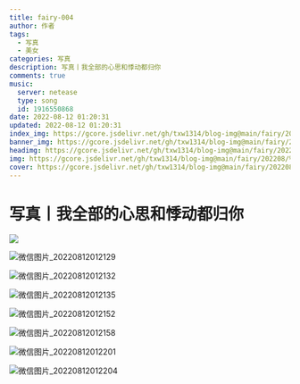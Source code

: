 ```yaml
---
title: fairy-004
author: 作者
tags:
  - 写真
  - 美女
categories: 写真
description: 写真丨我全部的心思和悸动都归你
comments: true
music:
  server: netease
  type: song
  id: 1916550868
date: 2022-08-12 01:20:31
updated: 2022-08-12 01:20:31
index_img: https://gcore.jsdelivr.net/gh/txw1314/blog-img@main/fairy/202208/%E5%B2%81%E5%B2%81%E5%B0%8F%E5%A1%94202208120124258.jpg
banner_img: https://gcore.jsdelivr.net/gh/txw1314/blog-img@main/fairy/202208/%E5%B2%81%E5%B2%81%E5%B0%8F%E5%A1%94202208120124258.jpg
headimg: https://gcore.jsdelivr.net/gh/txw1314/blog-img@main/fairy/202208/%E5%B2%81%E5%B2%81%E5%B0%8F%E5%A1%94202208120124258.jpg
img: https://gcore.jsdelivr.net/gh/txw1314/blog-img@main/fairy/202208/%E5%B2%81%E5%B2%81%E5%B0%8F%E5%A1%94202208120124258.jpg
cover: https://gcore.jsdelivr.net/gh/txw1314/blog-img@main/fairy/202208/%E5%B2%81%E5%B2%81%E5%B0%8F%E5%A1%94202208120124258.jpg
---
```


<style>
    #l_main {
      width: calc(100% - 1 * 0px);
      padding-left: 0px;
      float: left;
      -webkit-box-ordinal-group: 2;
      -moz-box-ordinal-group: 2;
      -ms-flex-order: 2;
      -webkit-order: 2;
      order: 2;
    }
    #l_side {
  
        display: none;
    }
    
    #post-body {
        display:flex;
        flex-wrap: wrap;
    }
    #post-body p {
        width: 48%;
        margin: 5px;
    }
</style>

# 写真丨我全部的心思和悸动都归你

![](https://gcore.jsdelivr.net/gh/txw1314/blog-img@main/fairy/202208/%E5%B2%81%E5%B2%81%E5%B0%8F%E5%A1%94202208120124258.jpg)

![微信图片_20220812012129](https://gcore.jsdelivr.net/gh/txw1314/blog-img@main/fairy/202208/%E5%B2%81%E5%B2%81%E5%B0%8F%E5%A1%94202208120124260.jpg)

![微信图片_20220812012132](https://gcore.jsdelivr.net/gh/txw1314/blog-img@main/fairy/202208/%E5%B2%81%E5%B2%81%E5%B0%8F%E5%A1%94202208120124261.jpg)

![微信图片_20220812012135](https://gcore.jsdelivr.net/gh/txw1314/blog-img@main/fairy/202208/%E5%B2%81%E5%B2%81%E5%B0%8F%E5%A1%94202208120124262.jpg)

![微信图片_20220812012152](https://gcore.jsdelivr.net/gh/txw1314/blog-img@main/fairy/202208/%E5%B2%81%E5%B2%81%E5%B0%8F%E5%A1%94202208120124263.jpg)

![微信图片_20220812012158](https://gcore.jsdelivr.net/gh/txw1314/blog-img@main/fairy/202208/%E5%B2%81%E5%B2%81%E5%B0%8F%E5%A1%94202208120124264.jpg)

![微信图片_20220812012201](https://gcore.jsdelivr.net/gh/txw1314/blog-img@main/fairy/202208/%E5%B2%81%E5%B2%81%E5%B0%8F%E5%A1%94202208120124265.jpg)

![微信图片_20220812012204](https://gcore.jsdelivr.net/gh/txw1314/blog-img@main/fairy/202208/%E5%B2%81%E5%B2%81%E5%B0%8F%E5%A1%94202208120124266.jpg)
